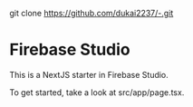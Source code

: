 git clone https://github.com/dukai2237/-.git
# Firebase Studio

This is a NextJS starter in Firebase Studio.

To get started, take a look at src/app/page.tsx.
